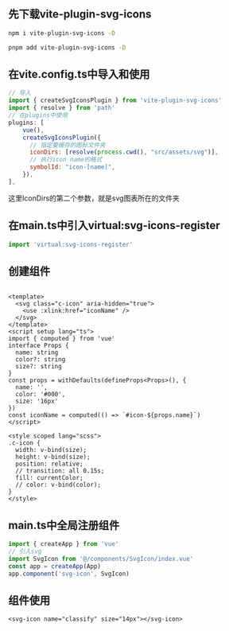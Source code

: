 ## 先下载vite-plugin-svg-icons

```sh
npm i vite-plugin-svg-icons -D
```

```sh
pnpm add vite-plugin-svg-icons -D
```

## 在vite.config.ts中导入和使用

```js
// 导入
import { createSvgIconsPlugin } from 'vite-plugin-svg-icons'
import { resolve } from 'path'
// 在plugins中使用
plugins: [
    vue(),
    createSvgIconsPlugin({
      // 指定要缓存的图标文件夹
      iconDirs: [resolve(process.cwd(), "src/assets/svg")],
      // 执行icon name的格式
      symbolId: "icon-[name]",
    }),
],
```

这里IconDirs的第二个参数，就是svg图表所在的文件夹

## 在main.ts中引入virtual:svg-icons-register

```ts
import 'virtual:svg-icons-register'
```

## 创建组件

```vue

<template>
  <svg class="c-icon" aria-hidden="true">
    <use :xlink:href="iconName" />
  </svg>
</template>
<script setup lang="ts">
import { computed } from 'vue'
interface Props {
  name: string
  color?: string
  size?: string
}
const props = withDefaults(defineProps<Props>(), {
  name: '',
  color: '#000',
  size: '16px'
})
const iconName = computed(() => `#icon-${props.name}`)
</script>
 
<style scoped lang="scss">
.c-icon {
  width: v-bind(size);
  height: v-bind(size);
  position: relative;
  // transition: all 0.15s;
  fill: currentColor;
  // color: v-bind(color);
}
</style>
```

## main.ts中全局注册组件

```ts
import { createApp } from 'vue'
// 引入svg
import SvgIcon from '@/components/SvgIcon/index.vue'
const app = createApp(App)
app.component('svg-icon', SvgIcon)
```

## 组件使用

```vue
<svg-icon name="classify" size="14px"></svg-icon>
```










